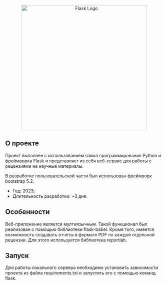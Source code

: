 <p align="center"><a href="https://flask.palletsprojects.com/en/2.3.x/" target="_blank"><img src="https://upload.wikimedia.org/wikipedia/commons/thumb/3/3c/Flask_logo.svg/1280px-Flask_logo.svg.png" width="400" alt="Flask Logo"></a></p>

## О проекте

Проект выполнен с использованием языка программирования Python и фреймворка Flask и представляет из себя веб-сервис для работы с рецензиями на научные материалы.

В разработке пользовательской части был использован фреймворк bootstrap 5.2.


- Год: 2023;
- Длительность разработки: ~3 дня.

## Особенности

Веб-приложение является мултиязычным. Такой функционал был реализован с помощью библиотеки flask-babel.
Кроме того, имеется возможность создавать отчеты в формате PDF по каждой отдельной рецензии. Для этого используется библиотека reportlab.

## Запуск

Для работы локального сервера необходимо установить зависимости проекта из файла requirements.txt и запустить его с помощью команд flask. 
